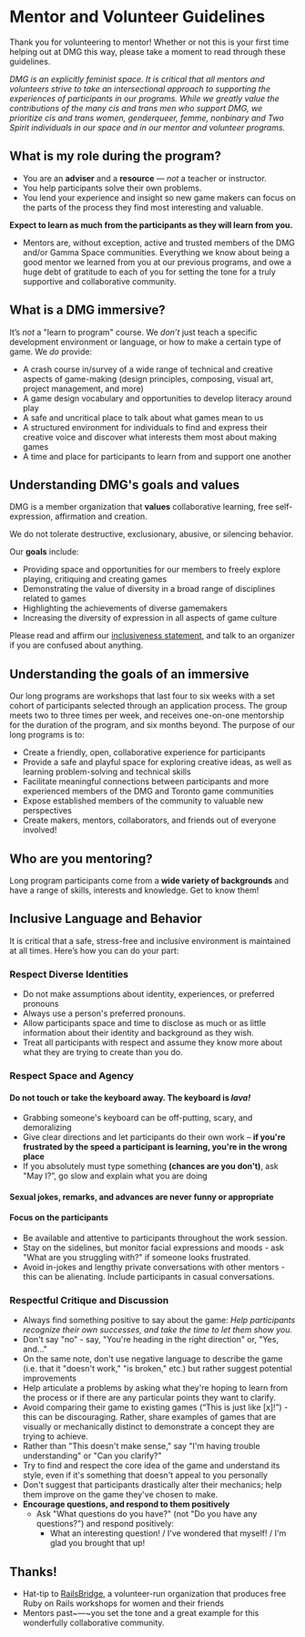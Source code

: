 # Mentor and Volunteer Guidelines

Thank you for volunteering to mentor! Whether or not this is your first time helping out at DMG this way, please take a moment to read through these guidelines. 

*DMG is an explicitly feminist space. It is critical that all mentors and volunteers strive to take an intersectional approach to supporting the experiences of participants in our programs. While we greatly value the contributions of the many cis and trans men who support DMG, we prioritize cis and trans women, genderqueer, femme, nonbinary and Two Spirit individuals in our space and in our mentor and volunteer programs.*

## What is my role during the program?

- You are an **adviser** and a **resource** — _not_ a teacher or instructor.
- You help participants solve their own problems.
- You lend your experience and insight so new game makers can focus on the parts of the process they find most interesting and valuable.

**Expect to learn as much from the participants as they will learn from you.**

- Mentors are, without exception, active and trusted members of the DMG and/or Gamma Space communities. Everything we know about being a good mentor we learned from you at our previous programs, and owe a huge debt of gratitude to each of you for setting the tone for a truly supportive and collaborative community.

## What is a DMG immersive?

It’s _not_ a "learn to program" course. We _don’t_ just teach a specific development environment or language, or how to make a certain type of game. We _do_ provide:

- A crash course in/survey of a wide range of technical and creative aspects of game-making (design principles, composing, visual art, project management, and more)
- A game design vocabulary and opportunities to develop literacy around play
- A safe and uncritical place to talk about what games mean to us
- A structured environment for individuals to find and express their creative voice and discover what interests them most about making games
- A time and place for participants to learn from and support one another

## Understanding DMG's goals and values

DMG is a member organization that **values** collaborative learning, free self-expression, affirmation and creation.

We do not tolerate destructive, exclusionary, abusive, or silencing behavior.

Our **goals** include:

- Providing space and opportunities for our members to freely explore playing, critiquing and creating games
- Demonstrating the value of diversity in a broad range of disciplines related to games
- Highlighting the achievements of diverse gamemakers
- Increasing the diversity of expression in all aspects of game culture

Please read and affirm our [inclusiveness statement](https://dmg.to/inclusiveness), and talk to an organizer if you are confused about anything.

## Understanding the goals of an immersive

Our long programs are workshops that last four to six weeks with a set cohort of participants selected through an application process. The group meets two to three times per week, and receives one-on-one mentorship for the duration of the program, and six months beyond. The purpose of our long programs is to:

- Create a friendly, open, collaborative experience for participants
- Provide a safe and playful space for exploring creative ideas, as well as learning problem-solving and technical skills
- Facilitate meaningful connections between participants and more experienced members of the DMG and Toronto game communities
- Expose established members of the community to valuable new perspectives
- Create makers, mentors, collaborators, and friends out of everyone involved!

## Who are you mentoring?

Long program participants come from a **wide variety of backgrounds** and have a range of skills, interests and knowledge. Get to know them!

## Inclusive Language and Behavior

It is critical that a safe, stress-free and inclusive environment is maintained at all times. Here’s how you can do your part:

### Respect Diverse Identities

- Do not make assumptions about identity, experiences, or preferred pronouns
- Always use a person's preferred pronouns.
- Allow participants space and time to disclose as much or as little information about their identity and background as they wish.
- Treat all participants with respect and assume they know more about what they are trying to create than you do.

### Respect Space and Agency

#### Do not touch or take the keyboard away. The keyboard is _lava!_

- Grabbing someone's keyboard can be off-putting, scary, and demoralizing
- Give clear directions and let participants do their own work – **if you're frustrated by the speed a participant is learning, you're in the wrong place**
- If you absolutely must type something **(chances are you don't)**, ask "May I?”, go slow and explain what you are doing

#### Sexual jokes, remarks, and advances are never funny or appropriate

#### Focus on the participants

- Be available and attentive to participants throughout the work session.
- Stay on the sidelines, but monitor facial expressions and moods - ask "What are you struggling with?" if someone looks frustrated.
- Avoid in-jokes and lengthy private conversations with other mentors - this can be alienating. Include participants in casual conversations.

### Respectful Critique and Discussion



- Always find something positive to say about the game: _Help participants recognize their own successes, and take the time to let them show you._
- Don't say "no" - say, "You're heading in the right direction" or, "Yes, and…"
- On the same note, don't use negative language to describe the game (i.e. that it "doesn't work," "is broken," etc.) but rather suggest potential improvements
- Help articulate a problems by asking what they're hoping to learn from the process or if there are any particular points they want to clarify.
- Avoid comparing their game to existing games (“This is just like \[x]!”) - this can be discouraging. Rather, share examples of games that are visually or mechanically distinct to demonstrate a concept they are trying to achieve.
- Rather than "This doesn't make sense," say "I'm having trouble understanding" or "Can you clarify?"
- Try to find and respect the core idea of the game and understand its style, even if it's something that doesn't appeal to you personally
- Don't suggest that participants drastically alter their mechanics; help them improve on the game they've chosen to make.
- **Encourage questions, and respond to them positively**
	- Ask "What questions do you have?" (not "Do you have any questions?") and respond positively:
		- What an interesting question! / I've wondered that myself! / I'm glad you brought that up!

## Thanks!

- Hat-tip to [RailsBridge](http://workshops.railsbridge.org/), a volunteer-run organization that produces free Ruby on Rails workshops for women and their friends
- Mentors past~&#8212;~you set the tone and a great example for this wonderfully collaborative community.
